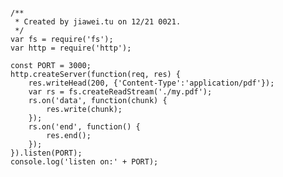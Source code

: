 <pre>
<code>
/**
 * Created by jiawei.tu on 12/21 0021.
 */
var fs = require('fs');
var http = require('http');

const PORT = 3000;
http.createServer(function(req, res) {
    res.writeHead(200, {'Content-Type':'application/pdf'});
    var rs = fs.createReadStream('./my.pdf');
    rs.on('data', function(chunk) {
        res.write(chunk);
    });
    rs.on('end', function() {
        res.end();
    });
}).listen(PORT);
console.log('listen on:' + PORT);
</code>
</pre>
